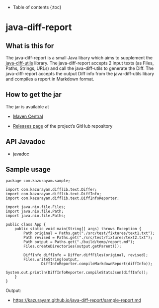 - Table of contents
{:toc}

# java-diff-report

## What is this for

The java-diff-report is a small Java libary which aims to supplement the [java-diff-utils](https://github.com/java-diff-utils/java-diff-utils) library. The java-diff-report accepts 2 input texts (as Files, Paths, Strings, URLs) and call the java-diff-utils to generate the Diff. The java-diff-report accepts the output Diff info from the java-diff-utils libary and compiles a report in Markdown format.

## How to get the jar

The jar is available at

-   [Maven Central](https://mvnrepository.com/artifact/com.kazurayam/java-diff-report)

-   [Releases page](https://github.com/kazurayam/java-diff-report/releases) of the project’s GitHub repository

## API Javadoc

-   [javadoc](https://kazurayam.github.io/java-diff-report/api/)

## Sample usage

    package com.kazurayam.sample;

    import com.kazurayam.difflib.text.Differ;
    import com.kazurayam.difflib.text.DiffInfo;
    import com.kazurayam.difflib.text.DiffInfoReporter;

    import java.nio.file.Files;
    import java.nio.file.Path;
    import java.nio.file.Paths;

    public class App {
        public static void main(String[] args) throws Exception {
            Path original = Paths.get("./src/test/fixtures/text1.txt");
            Path revised = Paths.get("./src/test/fixtures/text2.txt");
            Path output = Paths.get("./build/temp/report.md");
            Files.createDirectories(output.getParent());

            DiffInfo diffInfo = Differ.diffFiles(original, revised);
            Files.writeString(output,
                    DiffInfoReporter.compileMarkdownReport(diffInfo));
            System.out.println(DiffInfoReporter.compileStatsJson(diffInfo));
        }
    }

Output:

-   <https://kazurayam.github.io/java-diff-report/sample-report.md>
